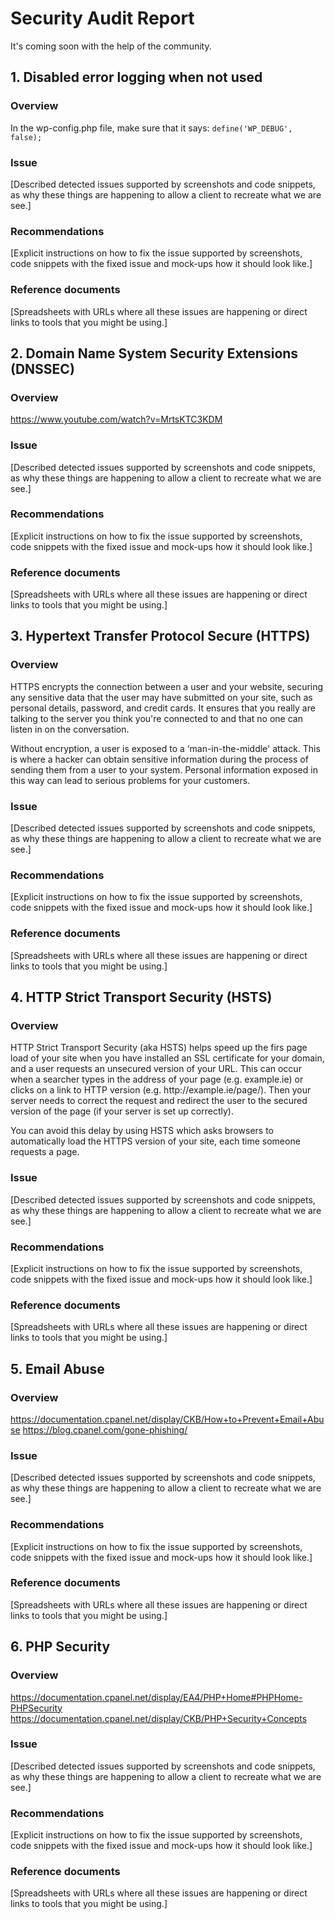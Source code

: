 # Security Audit Report

It's coming soon with the help of the community.

## 1. Disabled error logging when not used

### Overview

In the wp-config.php file, make sure that it says:
`define('WP_DEBUG', false);`

### Issue

[Described detected issues supported by screenshots and code snippets, as why these things are happening to allow a client to recreate what we are see.]

### Recommendations

[Explicit instructions on how to fix the issue supported by screenshots, code snippets with the fixed issue and mock-ups how it should look like.]

### Reference documents

[Spreadsheets with URLs where all these issues are happening or direct links to tools that you might be using.]

## 2. Domain Name System Security Extensions (DNSSEC)

### Overview

https://www.youtube.com/watch?v=MrtsKTC3KDM

### Issue

[Described detected issues supported by screenshots and code snippets, as why these things are happening to allow a client to recreate what we are see.]

### Recommendations

[Explicit instructions on how to fix the issue supported by screenshots, code snippets with the fixed issue and mock-ups how it should look like.]

### Reference documents

[Spreadsheets with URLs where all these issues are happening or direct links to tools that you might be using.]

## 3. Hypertext Transfer Protocol Secure (HTTPS)

### Overview

HTTPS encrypts the connection between a user and your website, securing any sensitive data that the user may have submitted on your site, such as personal details, password, and credit cards. It ensures that you really are talking to the server you think you're connected to and that no one can listen in on the conversation.

Without encryption, a user is exposed to a ‘man-in-the-middle' attack. This is where a hacker can obtain sensitive information during the process of sending them from a user to your system. Personal information exposed in this way can lead to serious problems for your customers.

### Issue

[Described detected issues supported by screenshots and code snippets, as why these things are happening to allow a client to recreate what we are see.]

### Recommendations

[Explicit instructions on how to fix the issue supported by screenshots, code snippets with the fixed issue and mock-ups how it should look like.]

### Reference documents

[Spreadsheets with URLs where all these issues are happening or direct links to tools that you might be using.]

## 4. HTTP Strict Transport Security (HSTS)

### Overview

HTTP Strict Transport Security (aka HSTS) helps speed up the firs page load of your site when you have installed an SSL certificate for your domain, and a user requests an unsecured version of your URL. This can occur when a searcher types in the address of your page (e.g. example.ie) or clicks on a link to HTTP version (e.g. http://<span></span>example.ie/page/). Then your server needs to correct the request and redirect the user to the secured version of the page (if your server is set up correctly). 

You can avoid this delay by using HSTS which asks browsers to automatically load the HTTPS version of your site, each time someone requests a page.

### Issue

[Described detected issues supported by screenshots and code snippets, as why these things are happening to allow a client to recreate what we are see.]

### Recommendations

[Explicit instructions on how to fix the issue supported by screenshots, code snippets with the fixed issue and mock-ups how it should look like.]

### Reference documents

[Spreadsheets with URLs where all these issues are happening or direct links to tools that you might be using.]

## 5. Email Abuse

### Overview

https://documentation.cpanel.net/display/CKB/How+to+Prevent+Email+Abuse
https://blog.cpanel.com/gone-phishing/

### Issue

[Described detected issues supported by screenshots and code snippets, as why these things are happening to allow a client to recreate what we are see.]

### Recommendations

[Explicit instructions on how to fix the issue supported by screenshots, code snippets with the fixed issue and mock-ups how it should look like.]

### Reference documents

[Spreadsheets with URLs where all these issues are happening or direct links to tools that you might be using.]

## 6. PHP Security

### Overview

https://documentation.cpanel.net/display/EA4/PHP+Home#PHPHome-PHPSecurity
https://documentation.cpanel.net/display/CKB/PHP+Security+Concepts

### Issue

[Described detected issues supported by screenshots and code snippets, as why these things are happening to allow a client to recreate what we are see.]

### Recommendations

[Explicit instructions on how to fix the issue supported by screenshots, code snippets with the fixed issue and mock-ups how it should look like.]

### Reference documents

[Spreadsheets with URLs where all these issues are happening or direct links to tools that you might be using.]